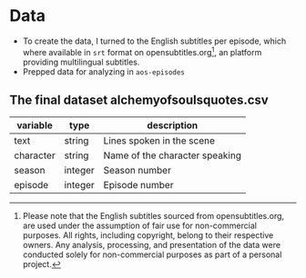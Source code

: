 # Data

- To create the data, I turned to the English subtitles per episode, which where available in `srt` format on opensubtitles.org[^*], an platform providing multilingual subtitles.
- Prepped data for analyzing in `aos-episodes`

[^*]: Please note that the English subtitles sourced from opensubtitles.org, are used under the assumption of fair use for non-commercial purposes. All rights, including copyright, belong to their respective owners. Any analysis, processing, and presentation of the data were conducted solely for non-commercial purposes as part of a personal project. 

## The final dataset alchemyofsoulsquotes.csv

| variable  | type    | description                    |
|-----------|---------|--------------------------------|
| text      | string  | Lines spoken in the scene      |
| character | string  | Name of the character speaking |
| season    | integer | Season number                  |
| episode   | integer | Episode number                 |

